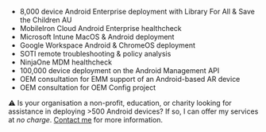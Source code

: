- 8,000 device Android Enterprise deployment with Library For All & Save the Children AU
- MobileIron Cloud Android Enterprise healthcheck
- Microsoft Intune MacOS & Android deployment
- Google Workspace Android & ChromeOS deployment
- SOTI remote troubleshooting & policy analysis
- NinjaOne MDM healthcheck
- 100,000 device deployment on the Android Management API
- OEM consultation for EMM support of an Android-based AR device
- OEM consultation for OEM Config project

<div class="side-note">

⚠️ Is your organisation a non-profit, education, or charity looking for assistance in deploying >500 Android devices? If so, I can offer my services at _no charge_. [Contact me](/contact) for more information.

</div>